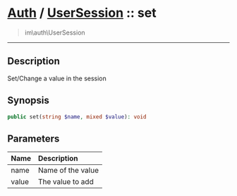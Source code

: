 # [Auth](auth.md) / [UserSession](auth-UserSession.md) :: set
 > im\auth\UserSession
____

## Description
Set/Change a value in the session

## Synopsis
```php
public set(string $name, mixed $value): void
```

## Parameters
| Name | Description |
| :--- | :---------- |
| name | Name of the value |
| value | The value to add |
